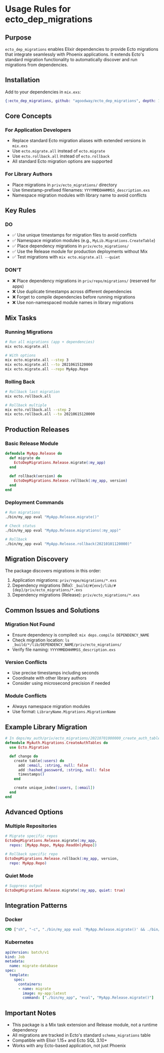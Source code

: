 # Usage Rules for ecto_dep_migrations

## Purpose
`ecto_dep_migrations` enables Elixir dependencies to provide Ecto migrations that integrate seamlessly with Phoenix applications. It extends Ecto's standard migration functionality to automatically discover and run migrations from dependencies.

## Installation
Add to your dependencies in `mix.exs`:
```elixir
{:ecto_dep_migrations, github: "agoodway/ecto_dep_migrations", depth: 1}
```

## Core Concepts

### For Application Developers
- Replace standard Ecto migration aliases with extended versions in `mix.exs`
- Use `ecto.migrate.all` instead of `ecto.migrate`
- Use `ecto.rollback.all` instead of `ecto.rollback`
- All standard Ecto migration options are supported

### For Library Authors
- Place migrations in `priv/ecto_migrations/` directory
- Use timestamp-prefixed filenames: `YYYYMMDDHHMMSS_description.exs`
- Namespace migration modules with library name to avoid conflicts

## Key Rules

### DO
- ✅ Use unique timestamps for migration files to avoid conflicts
- ✅ Namespace migration modules (e.g., `MyLib.Migrations.CreateTable`)
- ✅ Place dependency migrations in `priv/ecto_migrations/`
- ✅ Use the Release module for production deployments without Mix
- ✅ Test migrations with `mix ecto.migrate.all --quiet`

### DON'T
- ❌ Place dependency migrations in `priv/repo/migrations/` (reserved for apps)
- ❌ Use duplicate timestamps across different dependencies
- ❌ Forget to compile dependencies before running migrations
- ❌ Use non-namespaced module names in library migrations

## Mix Tasks

### Running Migrations
```bash
# Run all migrations (app + dependencies)
mix ecto.migrate.all

# With options
mix ecto.migrate.all --step 3
mix ecto.migrate.all --to 20210615120000
mix ecto.migrate.all --repo MyApp.Repo
```

### Rolling Back
```bash
# Rollback last migration
mix ecto.rollback.all

# Rollback multiple
mix ecto.rollback.all --step 2
mix ecto.rollback.all --to 20210615120000
```

## Production Releases

### Basic Release Module
```elixir
defmodule MyApp.Release do
  def migrate do
    EctoDepMigrations.Release.migrate(:my_app)
  end
  
  def rollback(version) do
    EctoDepMigrations.Release.rollback(:my_app, version)
  end
end
```

### Deployment Commands
```bash
# Run migrations
./bin/my_app eval "MyApp.Release.migrate()"

# Check status
./bin/my_app eval "MyApp.Release.migrations(:my_app)"

# Rollback
./bin/my_app eval "MyApp.Release.rollback(20210101120000)"
```

## Migration Discovery

The package discovers migrations in this order:
1. Application migrations: `priv/repo/migrations/*.exs`
2. Dependency migrations (Mix): `_build/#{env}/lib/#{dep}/priv/ecto_migrations/*.exs`
3. Dependency migrations (Release): `priv/ecto_migrations/*.exs`

## Common Issues and Solutions

### Migration Not Found
- Ensure dependency is compiled: `mix deps.compile DEPENDENCY_NAME`
- Check migration location: `ls _build/*/lib/DEPENDENCY_NAME/priv/ecto_migrations/`
- Verify file naming: `YYYYMMDDHHMMSS_description.exs`

### Version Conflicts
- Use precise timestamps including seconds
- Coordinate with other library authors
- Consider using microsecond precision if needed

### Module Conflicts
- Always namespace migration modules
- Use format: `LibraryName.Migrations.MigrationName`

## Example Library Migration

```elixir
# In deps/my_auth/priv/ecto_migrations/20210701000000_create_auth_tables.exs
defmodule MyAuth.Migrations.CreateAuthTables do
  use Ecto.Migration

  def change do
    create table(:users) do
      add :email, :string, null: false
      add :hashed_password, :string, null: false
      timestamps()
    end

    create unique_index(:users, [:email])
  end
end
```

## Advanced Options

### Multiple Repositories
```elixir
# Migrate specific repos
EctoDepMigrations.Release.migrate(:my_app, 
  repos: [MyApp.Repo, MyApp.ReadOnlyRepo])

# Rollback specific repo
EctoDepMigrations.Release.rollback(:my_app, version, 
  repo: MyApp.Repo)
```

### Quiet Mode
```elixir
# Suppress output
EctoDepMigrations.Release.migrate(:my_app, quiet: true)
```

## Integration Patterns

### Docker
```dockerfile
CMD ["sh", "-c", "./bin/my_app eval 'MyApp.Release.migrate()' && ./bin/my_app start"]
```

### Kubernetes
```yaml
apiVersion: batch/v1
kind: Job
metadata:
  name: migrate-database
spec:
  template:
    spec:
      containers:
      - name: migrate
        image: my-app:latest
        command: ["./bin/my_app", "eval", "MyApp.Release.migrate()"]
```

## Important Notes
- This package is a Mix task extension and Release module, not a runtime dependency
- All migrations are tracked in Ecto's standard `schema_migrations` table
- Compatible with Elixir 1.15+ and Ecto SQL 3.10+
- Works with any Ecto-based application, not just Phoenix